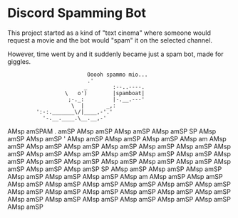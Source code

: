 # Discord Spamming Bot

This project started as a kind of "text cinema" where someone would request a movie and the bot would "spam" it on the selected channel.

However, time went by and it suddenly became just a spam bot, made for giggles.


                             Ooooh spammo mio...
                             .'
                            _        :--..----.
                      \   o')        |spamboat|
                       ;-._:         |-.__.---'
                        \  |       _,: 
             ':-:._______\/|____,-'.'            
               '-.__.____.\__.__,-'         
  AMsp amSPAM              \.       amSP AMsp amSP AMsp amSP AMsp amSP 
 SP AMsp amSP AMsp amSP    '      AMsp amSP AMsp amSP AMsp amSP AMsp am
   AMsp amSP AMsp amSP AMsp amSP AMsp amSP AMsp amSP AMsp amSP AMsp amSP
 AMsp amSP AMsp amSP AMsp amSP AMsp amSP AMsp amSP AMsp amSP AMsp amSP
  AMsp amSP AMsp amSP AMsp amSP AMsp amSP AMsp amSP AMsp amSP AMsp amSP
 SP AMsp amSP AMsp amSP AMsp amSP AMsp amSP AMsp amSP AMsp amSP AMsp am
   AMsp amSP AMsp amSP AMsp amSP AMsp amSP AMsp amSP AMsp amSP AMsp amSP
 AMsp amSP AMsp amSP AMsp amSP AMsp amSP AMsp amSP AMsp amSP AMsp amSP
  AMsp amSP AMsp amSP AMsp amSP AMsp amSP AMsp amSP AMsp amSP AMsp amSP
  
  
